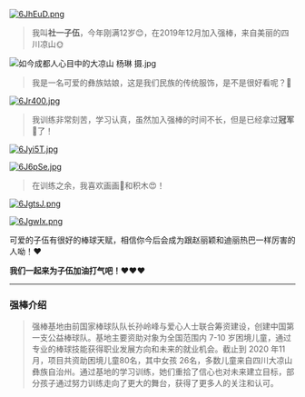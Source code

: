 [![6JhEuD.png](https://s3.ax1x.com/2021/03/10/6JhEuD.png)](https://imgtu.com/i/6JhEuD)



>   
>
>  我叫**社一子伍**，今年刚满12岁😊，在2019年12月加入强棒，来自美丽的四川凉山🌞
>
>   

![如今成都人心目中的大凉山    杨琳 摄.jpg](http://www.lsz.gov.cn/jrls/zfgzzl/ggkf/201908/W020190830335442683888.jpg)

> 
>
> 我是一名可爱的彝族姑娘，这是我们民族的传统服饰，是不是很好看呢？🌼
>
> 

[![6Jr400.jpg](https://s3.ax1x.com/2021/03/10/6Jr400.jpg)](https://imgtu.com/i/6Jr400)

>   
>
> 我训练非常刻苦，学习认真，虽然加入强棒的时间不长，但是已经拿过**冠军**🥇了！
>
>   

[![6Jyi5T.jpg](https://s3.ax1x.com/2021/03/10/6Jyi5T.jpg)](https://imgtu.com/i/6Jyi5T)

[![6J6pSe.jpg](https://s3.ax1x.com/2021/03/10/6J6pSe.jpg)](https://imgtu.com/i/6J6pSe)

>   
>
> 在训练之余，我喜欢画画🎨和积木😍！
>
>   

[![6JgtsJ.png](https://s3.ax1x.com/2021/03/10/6JgtsJ.png)](https://imgtu.com/i/6JgtsJ)

[![6JgwIx.png](https://s3.ax1x.com/2021/03/10/6JgwIx.png)](https://imgtu.com/i/6JgwIx)

  

可爱的子伍有很好的棒球天赋，相信你今后会成为跟赵丽颖和迪丽热巴一样厉害的人呦！❤️

**我们一起来为子伍加油打气吧！**❤️❤️❤️

  

  

  

***

  

### 强棒介绍

> ​	强棒基地由前国家棒球队队长孙岭峰与爱心人士联合筹资建设，创建中国第一支公益棒球队。基地主要资助对象为全国范围内 7-10 岁困境儿童，通过专业的棒球技能获得职业发展方向和未来的就业机会。截止到 2020 年11月，项目共资助困境儿童80名，其中女孩 26名，多数儿童来自四川大凉山彝族自治州。通过基地的学习训练，她们重拾了信心也对未来建立目标，部分孩子通过努力训练走向了更大的舞台，获得了更多人的关注和认可。

